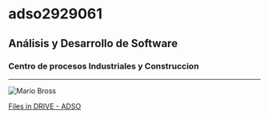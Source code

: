 # adso2929061
## Análisis y Desarrollo de Software
### Centro de procesos Industriales y Construccion

---

![Mario Bross](https://tinyurl.com/yc3kf88w)

[Files in DRIVE - ADSO](https://tinyurl.com/4657t2vw)